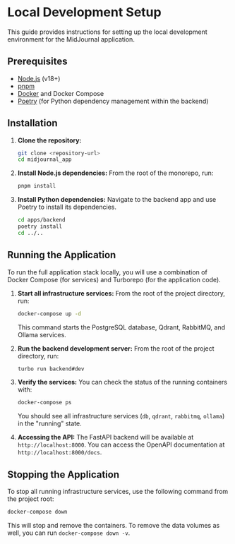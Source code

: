 # Local Development Setup

This guide provides instructions for setting up the local development environment for the MidJournal application.

## Prerequisites

- [Node.js](https://nodejs.org/en/) (v18+)
- [pnpm](https://pnpm.io/installation)
- [Docker](https://www.docker.com/products/docker-desktop/) and Docker Compose
- [Poetry](https://python-poetry.org/docs/#installation) (for Python dependency management within the backend)

## Installation

1.  **Clone the repository:**

    ```bash
    git clone <repository-url>
    cd midjournal_app
    ```

2.  **Install Node.js dependencies:**
    From the root of the monorepo, run:

    ```bash
    pnpm install
    ```

3.  **Install Python dependencies:**
    Navigate to the backend app and use Poetry to install its dependencies.
    ```bash
    cd apps/backend
    poetry install
    cd ../..
    ```

## Running the Application

To run the full application stack locally, you will use a combination of Docker Compose (for services) and Turborepo (for the application code).

1.  **Start all infrastructure services:**
    From the root of the project directory, run:

    ```bash
    docker-compose up -d
    ```

    This command starts the PostgreSQL database, Qdrant, RabbitMQ, and Ollama services.

2.  **Run the backend development server:**
    From the root of the project directory, run:

    ```bash
    turbo run backend#dev
    ```

3.  **Verify the services:**
    You can check the status of the running containers with:

    ```bash
    docker-compose ps
    ```

    You should see all infrastructure services (`db`, `qdrant`, `rabbitmq`, `ollama`) in the "running" state.

4.  **Accessing the API:**
    The FastAPI backend will be available at `http://localhost:8000`. You can access the OpenAPI documentation at `http://localhost:8000/docs`.

## Stopping the Application

To stop all running infrastructure services, use the following command from the project root:

```bash
docker-compose down
```

This will stop and remove the containers. To remove the data volumes as well, you can run `docker-compose down -v`.
